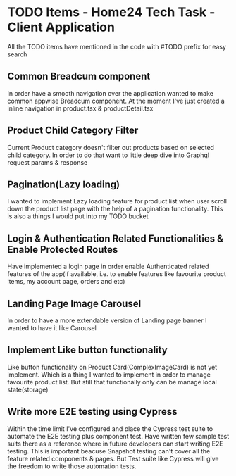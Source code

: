 # TODO Items - Home24 Tech Task - Client Application

All the TODO items have mentioned in the code with #TODO prefix for easy search

## Common Breadcum component

In order have a smooth navigation over the application wanted to make common appwise Breadcum component. At the moment I've just created a inline navigation in product.tsx & productDetail.tsx

## Product Child Category Filter

Current Product category doesn't filter out products based on selected child category. In order to do that want to little deep dive into Graphql request params & response

## Pagination(Lazy loading)

I wanted to implement Lazy loading feature for product list when user scroll down the product list page with the help of a pagination functionality. This is also a things I would put into my TODO bucket

## Login & Authentication Related Functionalities & Enable Protected Routes

Have implemented a login page in order enable Authenticated related features of the app(if available, i.e. to enable features like favourite product items, my account page, orders and etc)

## Landing Page Image Carousel

In order to have a more extendable version of Landing page banner I wanted to have it like Carousel

## Implement Like button functionality

Like button functionality on Product Card(ComplexImageCard) is not yet implement. Which is a thing I wanted to implement in order to manage favourite product list. But still that functionally only can be manage local state(storage)

## Write more E2E testing using Cypress

Within the time limit I've configured and place the Cypress test suite to automate the E2E testing plus component test. Have written few sample test suits there as a reference where in future developers can start writing E2E testing. This is important beacuse Snapshot testing can't cover all the feature related components & pages. But Test suite like Cypress will give the freedom to write those automation tests.
